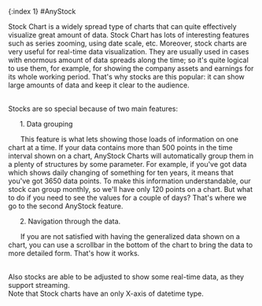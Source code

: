 {:index 1}
#AnyStock

Stock Chart is a widely spread type of charts that can quite effectively visualize great amount of data. Stock Chart has lots of interesting features such as series zooming, using date scale, etc. Moreover, stock charts are very useful for real-time data visualization. They are usually used in cases with enormous amount of data spreads along the time; so it's quite logical to use them, for example, for showing the company assets and earnings for its whole working period.
That's why stocks are this popular: it can show large amounts of data and keep it clear to the audience.

<br>
Stocks are so special because of two main features:
<ul>1. Data grouping</ul>
	<p style="text-indent: 25px;">This feature is what lets showing those loads of information on one chart at a time. If your data contains more than 500 points in the time interval shown on a chart, AnyStock Charts will automatically group them in a plenty of structures by some parameter. 
	For example, if you've got data which shows daily changing of something for ten years, it means that you've got 3650 data points. To make this information understandable, our stock can group monthly, so we'll have only 120 points on a chart. But what to do if you need to see the values for a couple of days? That's where we go to the second AnyStock feature.</p>
<ul>2. Navigation through the data.</ul> 
	<p style="text-indent: 25px;">If you are not satisfied with having the generalized data shown on a chart, you can use a scrollbar in the bottom of the chart to bring the data to more detailed form. That's how it works.</p>

<br>
Also stocks are able to be adjusted to show some real-time data, as they support streaming. 

<br>
Note that Stock charts have an only X-axis of datetime type.
